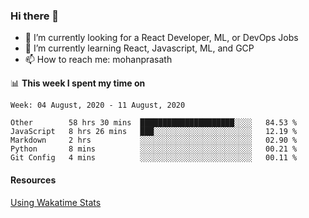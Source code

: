### Hi there 👋

- 🔭 I’m currently looking for a React Developer, ML, or DevOps Jobs
- 🌱 I’m currently learning React, Javascript, ML, and GCP
- 📫 How to reach me: mohanprasath

📊 **This week I spent my time on**
<!--START_SECTION:waka-->
```text
Week: 04 August, 2020 - 11 August, 2020

Other        58 hrs 30 mins  █████████████████████░░░░   84.53 % 
JavaScript   8 hrs 26 mins   ███░░░░░░░░░░░░░░░░░░░░░░   12.19 % 
Markdown     2 hrs           ░░░░░░░░░░░░░░░░░░░░░░░░░   02.90 % 
Python       8 mins          ░░░░░░░░░░░░░░░░░░░░░░░░░   00.21 % 
Git Config   4 mins          ░░░░░░░░░░░░░░░░░░░░░░░░░   00.11 %
```
<!--END_SECTION:waka-->

#### Resources
[Using Wakatime Stats](https://github.com/marketplace/actions/waka-readme)
